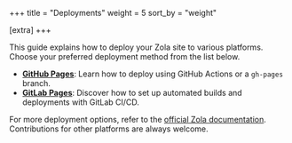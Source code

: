+++
title = "Deployments"
weight = 5
sort_by = "weight"

[extra]
+++

This guide explains how to deploy your Zola site to various platforms. Choose your preferred deployment method from the list below.

- **[GitHub Pages](./github_pages/)**: Learn how to deploy using GitHub Actions or a `gh-pages` branch.
- **[GitLab Pages](./gitlab_pages/)**: Discover how to set up automated builds and deployments with GitLab CI/CD.

For more deployment options, refer to the [official Zola documentation](https://www.getzola.org/documentation/deployment/overview/). Contributions for other platforms are always welcome.